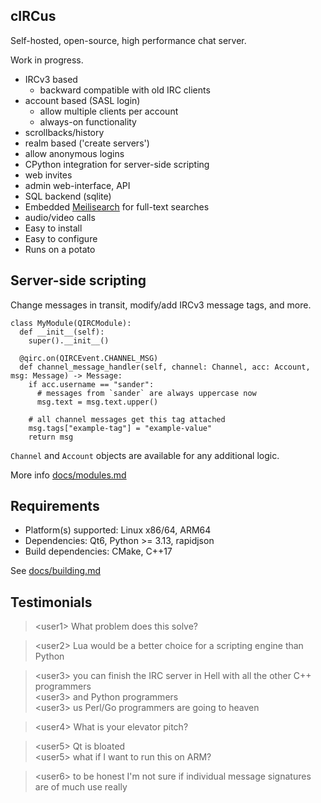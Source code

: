 ## cIRCus

Self-hosted, open-source, high performance chat server.

Work in progress.

- IRCv3 based
  - backward compatible with old IRC clients
- account based (SASL login)
  - allow multiple clients per account
  - always-on functionality
- scrollbacks/history
- realm based ('create servers')
- allow anonymous logins
- CPython integration for server-side scripting
- web invites
- admin web-interface, API
- SQL backend (sqlite)
- Embedded [Meilisearch](https://github.com/meilisearch/meilisearch/) for full-text searches
- audio/video calls
- Easy to install
- Easy to configure
- Runs on a potato

## Server-side scripting

Change messages in transit, modify/add IRCv3 message tags, and more.

```python3
class MyModule(QIRCModule):
  def __init__(self):
    super().__init__()

  @qirc.on(QIRCEvent.CHANNEL_MSG)
  def channel_message_handler(self, channel: Channel, acc: Account, msg: Message) -> Message:
    if acc.username == "sander":
      # messages from `sander` are always uppercase now
      msg.text = msg.text.upper()

    # all channel messages get this tag attached
    msg.tags["example-tag"] = "example-value"
    return msg
```

`Channel` and `Account` objects are available for any additional logic.

More info [docs/modules.md](docs/modules.md)

## Requirements

- Platform(s) supported: Linux x86/64, ARM64
- Dependencies: Qt6, Python >= 3.13, rapidjson
- Build dependencies: CMake, C++17

See [docs/building.md](docs/building.md)

## Testimonials

> &lt;user1&gt; What problem does this solve? 

> &lt;user2&gt; Lua would be a better choice for a scripting engine than Python

> &lt;user3&gt; you can finish the IRC server in Hell with all the other C++ programmers  
> &lt;user3&gt; and Python programmers  
> &lt;user3&gt; us Perl/Go programmers are going to heaven

> &lt;user4&gt; What is your elevator pitch?
 
> &lt;user5&gt; Qt is bloated  
> &lt;user5&gt; what if I want to run this on ARM?

> &lt;user6&gt; to be honest I'm not sure if individual message signatures are of much use really